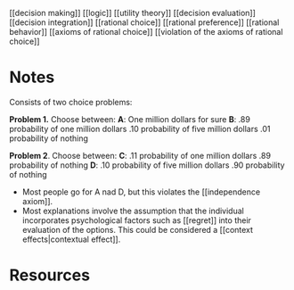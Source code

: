 [[decision making]]
[[logic]]
[[utility theory]]
[[decision evaluation]]
[[decision integration]]
[[rational choice]]
[[rational preference]]
[[rational behavior]]
[[axioms of rational choice]]
[[violation of the axioms of rational choice]]

# Notes
Consists of two choice problems:

**Problem 1.** 
Choose between:
**A**:	One million dollars for sure
**B**:	.89 probability of one million dollars
.10 probability of five million dollars
	.01 probability of nothing
	
**Problem 2**. 
Choose between:
**C**:  .11 probability of one million dollars
.89 probability of nothing
**D**:  .10 probability of five million dollars
.90 probability of nothing

- Most people go for A nad D, but this violates the [[independence axiom]].
- Most explanations involve the assumption that the individual incorporates psychological factors such as [[regret]] into their evaluation of the options. This could be considered a [[context effects|contextual effect]].
# Resources